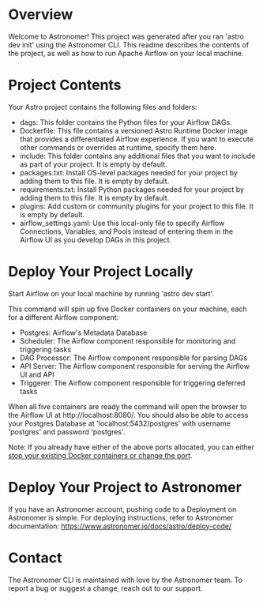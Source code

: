 Overview
========

Welcome to Astronomer! This project was generated after you ran 'astro dev init' using the Astronomer CLI. This readme describes the contents of the project, as well as how to run Apache Airflow on your local machine.

Project Contents
================

Your Astro project contains the following files and folders:

- dags: This folder contains the Python files for your Airflow DAGs.
- Dockerfile: This file contains a versioned Astro Runtime Docker image that provides a differentiated Airflow experience. If you want to execute other commands or overrides at runtime, specify them here.
- include: This folder contains any additional files that you want to include as part of your project. It is empty by default.
- packages.txt: Install OS-level packages needed for your project by adding them to this file. It is empty by default.
- requirements.txt: Install Python packages needed for your project by adding them to this file. It is empty by default.
- plugins: Add custom or community plugins for your project to this file. It is empty by default.
- airflow_settings.yaml: Use this local-only file to specify Airflow Connections, Variables, and Pools instead of entering them in the Airflow UI as you develop DAGs in this project.

Deploy Your Project Locally
===========================

Start Airflow on your local machine by running 'astro dev start'.

This command will spin up five Docker containers on your machine, each for a different Airflow component:

- Postgres: Airflow's Metadata Database
- Scheduler: The Airflow component responsible for monitoring and triggering tasks
- DAG Processor: The Airflow component responsible for parsing DAGs
- API Server: The Airflow component responsible for serving the Airflow UI and API
- Triggerer: The Airflow component responsible for triggering deferred tasks

When all five containers are ready the command will open the browser to the Airflow UI at http://localhost:8080/. You should also be able to access your Postgres Database at 'localhost:5432/postgres' with username 'postgres' and password 'postgres'.

Note: If you already have either of the above ports allocated, you can either [stop your existing Docker containers or change the port](https://www.astronomer.io/docs/astro/cli/troubleshoot-locally#ports-are-not-available-for-my-local-airflow-webserver).

Deploy Your Project to Astronomer
=================================

If you have an Astronomer account, pushing code to a Deployment on Astronomer is simple. For deploying instructions, refer to Astronomer documentation: https://www.astronomer.io/docs/astro/deploy-code/

Contact
=======

The Astronomer CLI is maintained with love by the Astronomer team. To report a bug or suggest a change, reach out to our support.
